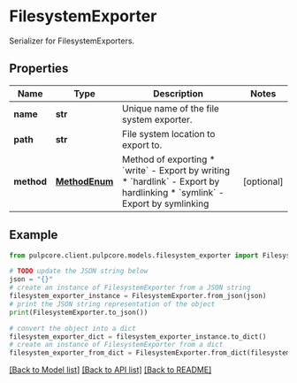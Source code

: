 # FilesystemExporter

Serializer for FilesystemExporters.

## Properties

Name | Type | Description | Notes
------------ | ------------- | ------------- | -------------
**name** | **str** | Unique name of the file system exporter. | 
**path** | **str** | File system location to export to. | 
**method** | [**MethodEnum**](MethodEnum.md) | Method of exporting  * &#x60;write&#x60; - Export by writing * &#x60;hardlink&#x60; - Export by hardlinking * &#x60;symlink&#x60; - Export by symlinking | [optional] 

## Example

```python
from pulpcore.client.pulpcore.models.filesystem_exporter import FilesystemExporter

# TODO update the JSON string below
json = "{}"
# create an instance of FilesystemExporter from a JSON string
filesystem_exporter_instance = FilesystemExporter.from_json(json)
# print the JSON string representation of the object
print(FilesystemExporter.to_json())

# convert the object into a dict
filesystem_exporter_dict = filesystem_exporter_instance.to_dict()
# create an instance of FilesystemExporter from a dict
filesystem_exporter_from_dict = FilesystemExporter.from_dict(filesystem_exporter_dict)
```
[[Back to Model list]](../README.md#documentation-for-models) [[Back to API list]](../README.md#documentation-for-api-endpoints) [[Back to README]](../README.md)


